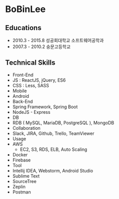 BoBinLee 
========
Educations
--------
* 2010.3 - 2015.8 성공회대학교 소프트웨어공학과 
* 2007.3 - 2010.2 숭문고등학교 

Technical Skills
--------
* Front-End
 * JS : ReactJS, jQuery, ES6 
 * CSS : Less, SASS
* Mobile
 * Android
* Back-End
 * Spring Framework, Spring Boot
 * NodeJS - Express
* DB
 * RDB ( MySQL, MariaDB, PostgreSQL ), MongoDB
* Collaboration
 * Slack, JIRA, Github, Trello, TeamViewer
* Usage
 * AWS
   * EC2, S3, RDS, ELB, Auto Scaling
 * Docker
 * Firebase
* Tool
 * Intellij IDEA, Webstorm, Android Studio
 * Sublime Text
 * SourceTree
 * Zeplin
 * Postman
